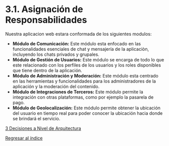 # 3.1. Asignación de Responsabilidades

Nuestra aplicacion web estara conformada de los siguientes modulos:

  - **Módulo de Comunicación:** Este módulo esta enfocado en las funcionalidades esenciales de chat y mensajería de la aplicaciòn, incluyendo los chats privados y grupales.
  - **Módulo de Gestión de Usuarios:** Este módulo se encarga de todo lo que este relacionado con los perfiles de los usuarios y los roles disponibles que tiene dentro de la aplicación.
  - **Módulo de Administración y Moderación:** Este módulo esta centrado en las herramientas y funcionalidades para los administradores de la aplicación y la moderación del contenido.
  - **Módulo de Integraciones de Terceros:** Este módulo permite la integración con otras plataformas, como por ejemplo la pasarela de pago.
  - **Módulo de Geolocalización:** Este módulo permite obtener la ubicación del usuario en tiempo real para poder conocer la ubicación hacia donde se brindará el servicio.

[3 Decisiones a Nivel de Arquitectura](../3.md)

[Regresar al índice](../../README.md)
